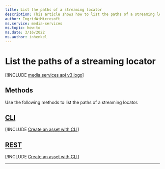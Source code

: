 ```yaml
---
title: List the paths of a streaming locator
description: This article shows how to list the paths of a streaming locator.
author: IngridAtMicrosoft
ms.service: media-services
ms.topic: how-to
ms.date: 3/16/2022
ms.author: inhenkel
---
```


# List the paths of a streaming locator

[!INCLUDE [media services api v3 logo](./includes/v3-hr.md)]

## Methods

Use the following methods to list the paths of a streaming locator.

## [CLI](#tab/cli/)

[!INCLUDE [Create an asset with CLI](./includes/task-get-paths-streaming-locator-cli.md)]

## [REST](#tab/rest/)

[!INCLUDE [Create an asset with CLI](./includes/task-list-paths-streaming-locator-rest.md)]

---
